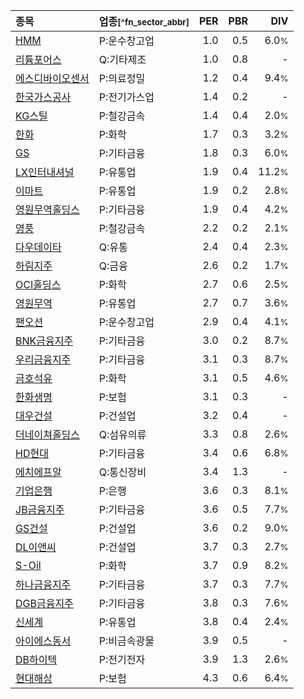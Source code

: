 | **종목** | **업종**<small>[^fn_sector_abbr]</small> | **PER** | **PBR** | **DIV** |
| :--- | :--- | --: | --: | --: |
| [HMM](/011200/) | P:운수창고업 | 1.0 | 0.5 | 6.0<small>%</small> |
| [리튬포어스](/073570/) | Q:기타제조 | 1.0 | 0.8 | - |
| [에스디바이오센서](/137310/) | P:의료정밀 | 1.2 | 0.4 | 9.4<small>%</small> |
| [한국가스공사](/036460/) | P:전기가스업 | 1.4 | 0.2 | - |
| [KG스틸](/016380/) | P:철강금속 | 1.4 | 0.4 | 2.0<small>%</small> |
| [한화](/000880/) | P:화학 | 1.7 | 0.3 | 3.2<small>%</small> |
| [GS](/078930/) | P:기타금융 | 1.8 | 0.3 | 6.0<small>%</small> |
| [LX인터내셔널](/001120/) | P:유통업 | 1.9 | 0.4 | 11.2<small>%</small> |
| [이마트](/139480/) | P:유통업 | 1.9 | 0.2 | 2.8<small>%</small> |
| [영원무역홀딩스](/009970/) | P:기타금융 | 1.9 | 0.4 | 4.2<small>%</small> |
| [영풍](/000670/) | P:철강금속 | 2.2 | 0.2 | 2.1<small>%</small> |
| [다우데이타](/032190/) | Q:유통 | 2.4 | 0.4 | 2.3<small>%</small> |
| [하림지주](/003380/) | Q:금융 | 2.6 | 0.2 | 1.7<small>%</small> |
| [OCI홀딩스](/010060/) | P:화학 | 2.7 | 0.6 | 2.5<small>%</small> |
| [영원무역](/111770/) | P:유통업 | 2.7 | 0.7 | 3.6<small>%</small> |
| [팬오션](/028670/) | P:운수창고업 | 2.9 | 0.4 | 4.1<small>%</small> |
| [BNK금융지주](/138930/) | P:기타금융 | 3.0 | 0.2 | 8.7<small>%</small> |
| [우리금융지주](/316140/) | P:기타금융 | 3.1 | 0.3 | 8.7<small>%</small> |
| [금호석유](/011780/) | P:화학 | 3.1 | 0.5 | 4.6<small>%</small> |
| [한화생명](/088350/) | P:보험 | 3.1 | 0.3 | - |
| [대우건설](/047040/) | P:건설업 | 3.2 | 0.4 | - |
| [더네이쳐홀딩스](/298540/) | Q:섬유의류 | 3.3 | 0.8 | 2.6<small>%</small> |
| [HD현대](/267250/) | P:기타금융 | 3.4 | 0.6 | 6.8<small>%</small> |
| [에치에프알](/230240/) | Q:통신장비 | 3.4 | 1.3 | - |
| [기업은행](/024110/) | P:은행 | 3.6 | 0.3 | 8.1<small>%</small> |
| [JB금융지주](/175330/) | P:기타금융 | 3.6 | 0.5 | 7.7<small>%</small> |
| [GS건설](/006360/) | P:건설업 | 3.6 | 0.2 | 9.0<small>%</small> |
| [DL이앤씨](/375500/) | P:건설업 | 3.7 | 0.3 | 2.7<small>%</small> |
| [S-Oil](/010950/) | P:화학 | 3.7 | 0.9 | 8.2<small>%</small> |
| [하나금융지주](/086790/) | P:기타금융 | 3.7 | 0.3 | 7.7<small>%</small> |
| [DGB금융지주](/139130/) | P:기타금융 | 3.8 | 0.3 | 7.6<small>%</small> |
| [신세계](/004170/) | P:유통업 | 3.8 | 0.4 | 2.4<small>%</small> |
| [아이에스동서](/010780/) | P:비금속광물 | 3.9 | 0.5 | - |
| [DB하이텍](/000990/) | P:전기전자 | 3.9 | 1.3 | 2.6<small>%</small> |
| [현대해상](/001450/) | P:보험 | 4.3 | 0.6 | 6.4<small>%</small> |